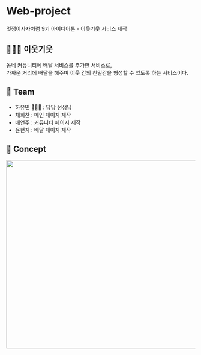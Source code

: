 # Web-project
멋쟁이사자처럼 9기 아이디어톤 - 이웃기웃 서비스 제작

## 👨‍👧‍👧 이웃기웃
동네 커뮤니티에 배달 서비스를 추가한 서비스로, 
<br>
가까운 거리에 배달을 해주며 이웃 간의 친밀감을 형성할 수 있도록 하는 서비스이다.

## 🦁 Team
- 하유민 👩🏻‍🏫 : 담당 선생님
- 채희찬 : 메인 페이지 제작
- 배연주 : 커뮤니티 페이지 제작
- 윤현지 : 배달 페이지 제작

## 🎨 Concept
<img src="https://user-images.githubusercontent.com/69155170/123157084-13188b00-d4a5-11eb-96e8-cb6ac8a5cbff.png" width="600" height="500">

